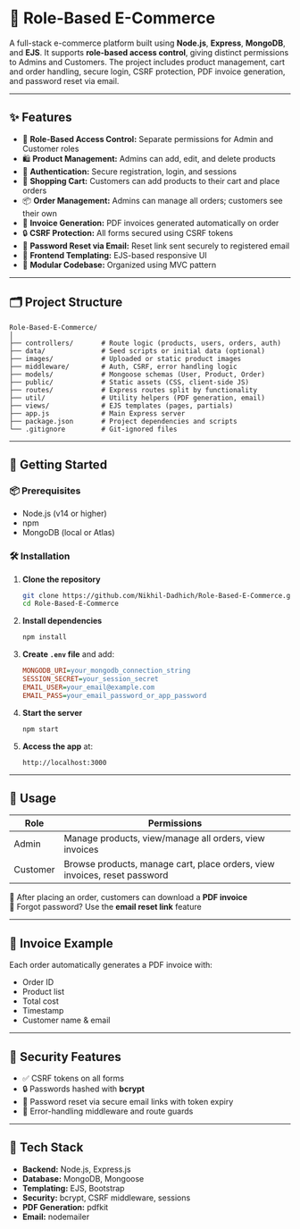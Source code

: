 
# 🛒 Role-Based E-Commerce

A full-stack e-commerce platform built using **Node.js**, **Express**, **MongoDB**, and **EJS**. It supports **role-based access control**, giving distinct permissions to Admins and Customers. The project includes product management, cart and order handling, secure login, CSRF protection, PDF invoice generation, and password reset via email.

---

## ✨ Features

- 🔐 **Role-Based Access Control:** Separate permissions for Admin and Customer roles  
- 🛍️ **Product Management:** Admins can add, edit, and delete products  
- 👤 **Authentication:** Secure registration, login, and sessions  
- 🛒 **Shopping Cart:** Customers can add products to their cart and place orders  
- 📦 **Order Management:** Admins can manage all orders; customers see their own  
- 📄 **Invoice Generation:** PDF invoices generated automatically on order  
- 🔒 **CSRF Protection:** All forms secured using CSRF tokens  
- 🔁 **Password Reset via Email:** Reset link sent securely to registered email  
- 🎨 **Frontend Templating:** EJS-based responsive UI  
- 🧱 **Modular Codebase:** Organized using MVC pattern  

---

## 🗂️ Project Structure

```
Role-Based-E-Commerce/
│
├── controllers/       # Route logic (products, users, orders, auth)
├── data/              # Seed scripts or initial data (optional)
├── images/            # Uploaded or static product images
├── middleware/        # Auth, CSRF, error handling logic
├── models/            # Mongoose schemas (User, Product, Order)
├── public/            # Static assets (CSS, client-side JS)
├── routes/            # Express routes split by functionality
├── util/              # Utility helpers (PDF generation, email)
├── views/             # EJS templates (pages, partials)
├── app.js             # Main Express server
├── package.json       # Project dependencies and scripts
└── .gitignore         # Git-ignored files
```

---

## 🚀 Getting Started

### 📦 Prerequisites

- Node.js (v14 or higher)  
- npm  
- MongoDB (local or Atlas)  

### 🛠️ Installation

1. **Clone the repository**
   ```bash
   git clone https://github.com/Nikhil-Dadhich/Role-Based-E-Commerce.git
   cd Role-Based-E-Commerce
   ```

2. **Install dependencies**
   ```bash
   npm install
   ```

3. **Create `.env` file** and add:
   ```ini
   MONGODB_URI=your_mongodb_connection_string
   SESSION_SECRET=your_session_secret
   EMAIL_USER=your_email@example.com
   EMAIL_PASS=your_email_password_or_app_password
   ```

4. **Start the server**
   ```bash
   npm start
   ```

5. **Access the app** at:
   ```
   http://localhost:3000
   ```

---

## 📌 Usage

| Role     | Permissions                                                         |
|----------|----------------------------------------------------------------------|
| Admin    | Manage products, view/manage all orders, view invoices              |
| Customer | Browse products, manage cart, place orders, view invoices, reset password |

🧾 After placing an order, customers can download a **PDF invoice**  
📧 Forgot password? Use the **email reset link** feature

---

## 🧾 Invoice Example

Each order automatically generates a PDF invoice with:

- Order ID  
- Product list  
- Total cost  
- Timestamp  
- Customer name & email  

---

## 🔐 Security Features

- ✅ CSRF tokens on all forms  
- 🔒 Passwords hashed with **bcrypt**  
- 📧 Password reset via secure email links with token expiry  
- 🧪 Error-handling middleware and route guards  

---

## 🔧 Tech Stack

- **Backend:** Node.js, Express.js  
- **Database:** MongoDB, Mongoose  
- **Templating:** EJS, Bootstrap  
- **Security:** bcrypt, CSRF middleware, sessions  
- **PDF Generation:** pdfkit  
- **Email:** nodemailer  
